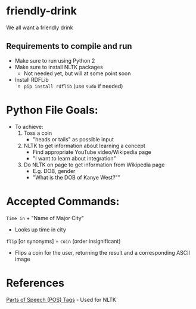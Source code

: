 # friendly-drink
We all want a friendly drink

## Requirements to compile and run
- Make sure to run using Python 2
- Make sure to install NLTK packages
    - Not needed yet, but will at some point soon
- Install RDFLib
    - `pip install rdflib` (use `sudo` if needed)

# Python File Goals:
* To achieve:
    1. Toss a coin
        * "heads or tails" as possible input
    2. NLTK to get information about learning a concept
        * Find appropriate YouTube video/Wikipedia page
        * "I want to learn about integration"
    3. Do NLTK on page to get information from Wikipedia page
        * E.g. DOB, gender
        * "What is the DOB of Kanye West?""

# Accepted Commands:
`Time in` + "Name of Major City"
* Looks up time in city

`flip` [or synonyms] + `coin` (order insignificant)
* Flips a coin for the user, returning the result and a corresponding ASCII image

# References
[Parts of Speech (POS) Tags](https://www.ling.upenn.edu/courses/Fall_2003/ling001/penn_treebank_pos.html) - Used for NLTK
